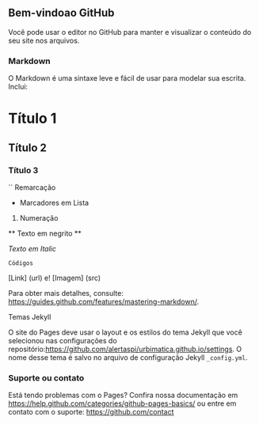 ## Bem-vindoao GitHub

Você pode usar o editor no GitHub para manter e visualizar o conteúdo do seu site nos arquivos.

### Markdown

O Markdown é uma sintaxe leve e fácil de usar para modelar sua escrita. Inclui:

# Título 1
## Título 2
### Título 3

`` Remarcação

- Marcadores em Lista

1. Numeração

** Texto em negrito ** 

_Texto em Italic_ 

`Códigos`

[Link] (url) e! [Imagem] (src)

Para obter mais detalhes, consulte: https://guides.github.com/features/mastering-markdown/.

Temas Jekyll

O site do Pages deve usar o layout e os estilos do tema Jekyll que você selecionou nas configurações do repositório:https://github.com/alertaspi/urbimatica.github.io/settings. O nome desse tema é salvo no arquivo de configuração Jekyll `_config.yml`.

### Suporte ou contato

Está tendo problemas com o Pages? Confira nossa documentação em https://help.github.com/categories/github-pages-basics/ ou entre em contato com o suporte: https://github.com/contact
